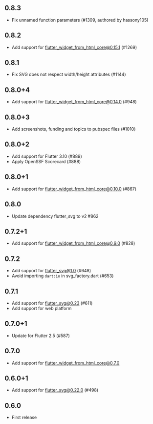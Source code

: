 ## 0.8.3

- Fix unnamed function parameters (#1309, authored by hassony105)

## 0.8.2

- Add support for flutter_widget_from_html_core@0.15.1 (#1269)

## 0.8.1

- Fix SVG does not respect width/height attributes (#1144)

## 0.8.0+4

- Add support for flutter_widget_from_html_core@0.14.0 (#948)

## 0.8.0+3

- Add screenshots, funding and topics to pubspec files (#1010)

## 0.8.0+2

- Add support for Flutter 3.10 (#889)
- Apply OpenSSF Scorecard (#888)

## 0.8.0+1

- Add support for flutter_widget_from_html_core@0.10.0 (#867)

## 0.8.0

- Update dependency flutter_svg to v2 #862

## 0.7.2+1

- Add support for flutter_widget_from_html_core@0.9.0 (#828)

## 0.7.2

- Add support for flutter_svg@1.0 (#648)
- Avoid importing `dart:io` in svg_factory.dart (#653)

## 0.7.1

- Add support for flutter_svg@0.23 (#611)
- Add support for web platform

## 0.7.0+1

- Update for Flutter 2.5 (#587)

## 0.7.0

- Add support for flutter_widget_from_html_core@0.7.0

## 0.6.0+1

- Add support for flutter_svg@0.22.0 (#498)

## 0.6.0

- First release
